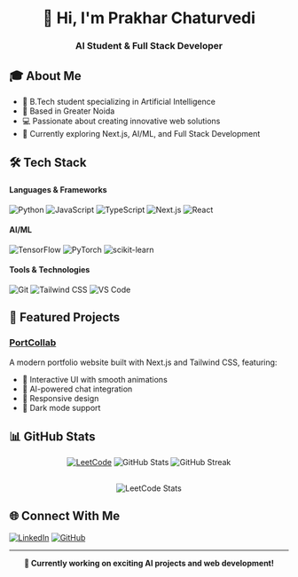 <div align="center">
  <h1>👋 Hi, I'm Prakhar Chaturvedi</h1>
  <h3>AI Student & Full Stack Developer</h3>
</div>

## 🎓 About Me
- 🎯 B.Tech student specializing in Artificial Intelligence
- 📍 Based in Greater Noida
- 💻 Passionate about creating innovative web solutions
- 🌱 Currently exploring Next.js, AI/ML, and Full Stack Development

## 🛠️ Tech Stack

#### Languages & Frameworks
![Python](https://img.shields.io/badge/Python-3776AB?style=for-the-badge&logo=python&logoColor=white)
![JavaScript](https://img.shields.io/badge/JavaScript-F7DF1E?style=for-the-badge&logo=javascript&logoColor=black)
![TypeScript](https://img.shields.io/badge/TypeScript-007ACC?style=for-the-badge&logo=typescript&logoColor=white)
![Next.js](https://img.shields.io/badge/Next.js-000000?style=for-the-badge&logo=next.js&logoColor=white)
![React](https://img.shields.io/badge/React-20232A?style=for-the-badge&logo=react&logoColor=61DAFB)

#### AI/ML
![TensorFlow](https://img.shields.io/badge/TensorFlow-FF6F00?style=for-the-badge&logo=tensorflow&logoColor=white)
![PyTorch](https://img.shields.io/badge/PyTorch-EE4C2C?style=for-the-badge&logo=pytorch&logoColor=white)
![scikit-learn](https://img.shields.io/badge/scikit--learn-F7931E?style=for-the-badge&logo=scikit-learn&logoColor=white)

#### Tools & Technologies
![Git](https://img.shields.io/badge/Git-F05032?style=for-the-badge&logo=git&logoColor=white)
![Tailwind CSS](https://img.shields.io/badge/Tailwind_CSS-38B2AC?style=for-the-badge&logo=tailwind-css&logoColor=white)
![VS Code](https://img.shields.io/badge/VS_Code-0078D4?style=for-the-badge&logo=visual%20studio%20code&logoColor=white)

## 🚀 Featured Projects

### [PortCollab](https://github.com/prakc7/portcollab)
A modern portfolio website built with Next.js and Tailwind CSS, featuring:
- 🎨 Interactive UI with smooth animations
- 🤖 AI-powered chat integration
- 📱 Responsive design
- 🌙 Dark mode support

## 📊 GitHub Stats

<div align="center">
  <a href="https://leetcode.com/u/PrakC7/"><img src="https://img.shields.io/badge/LeetCode-FFA116?style=for-the-badge&logo=LeetCode&logoColor=black" alt="LeetCode" /></a>
  <img src="https://github-readme-stats.vercel.app/api?username=prakc7&show_icons=true&theme=tokyonight" alt="GitHub Stats" />
  <img src="https://github-readme-streak-stats.herokuapp.com/?user=prakc7&theme=tokyonight" alt="GitHub Streak" />
</div>

##
<div align="center">
  <img src="https://leetcard.jacoblin.cool/Dash10107?theme=dark&font=Adamina&width=500" alt="LeetCode Stats" />
</div>

## 🌐 Connect With Me
[![LinkedIn](https://img.shields.io/badge/LinkedIn-0077B5?style=for-the-badge&logo=linkedin&logoColor=white)](https://linkedin.com/in/prakc7)
[![GitHub](https://img.shields.io/badge/GitHub-100000?style=for-the-badge&logo=github&logoColor=white)](https://github.com/prakc7)

---

<div align="center">
  <b>🎯 Currently working on exciting AI projects and web development!</b>
</div>

